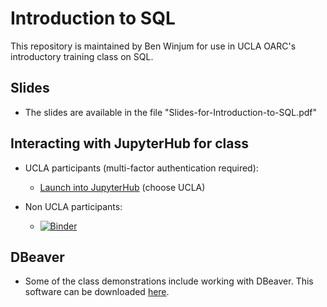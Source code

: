 # Introduction to SQL

This repository is maintained by Ben Winjum for use in UCLA OARC's introductory training class on SQL.

## Slides

* The slides are available in the file "Slides-for-Introduction-to-SQL.pdf"

## Interacting with JupyterHub for class

* UCLA participants (multi-factor authentication required):

  * <a href="https://jupyter.idre.ucla.edu/hub/user-redirect/git-pull?repo=https%3A%2F%2Fgithub.com%2Fbenjum%2Foarc-fall21-intro-to-sql&urlpath=lab%2Ftree%2Foarc-fall21-intro-to-sql%2F&branch=master">Launch into JupyterHub</a> (choose UCLA)

* Non UCLA participants:
  * [![Binder](https://mybinder.org/badge_logo.svg)](https://mybinder.org/v2/gh/benjum/oarc-fall21-intro-to-sql/master?urlpath=lab)

## DBeaver

* Some of the class demonstrations include working with DBeaver.  This software can be downloaded [here](https://dbeaver.io/download/).
